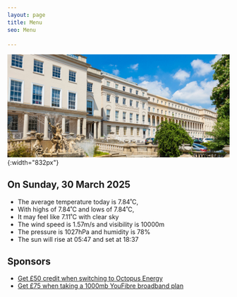 ```yaml
---
layout: page
title: Menu
seo: Menu

---
```


![Logo](/images/logo.jpg){:width="832px"}

<!-- weather_marker starts -->
## On Sunday, 30 March 2025

- The average temperature today is 7.84˚C,
- With highs of 7.84˚C and lows of 7.84˚C,
- It may feel like 7.11˚C with clear sky
- The wind speed is 1.57m/s and visibility is 10000m
- The pressure is 1027hPa and humidity is 78%
- The sun will rise at 05:47 and set at 18:37

<!-- weather_marker ends -->

## Sponsors

- [Get £50 credit when switching to Octopus Energy](https://bit.ly/3oD1nnS)
- [Get £75 when taking a 1000mb YouFibre broadband plan](https://aklam.io/91zWhU?)



